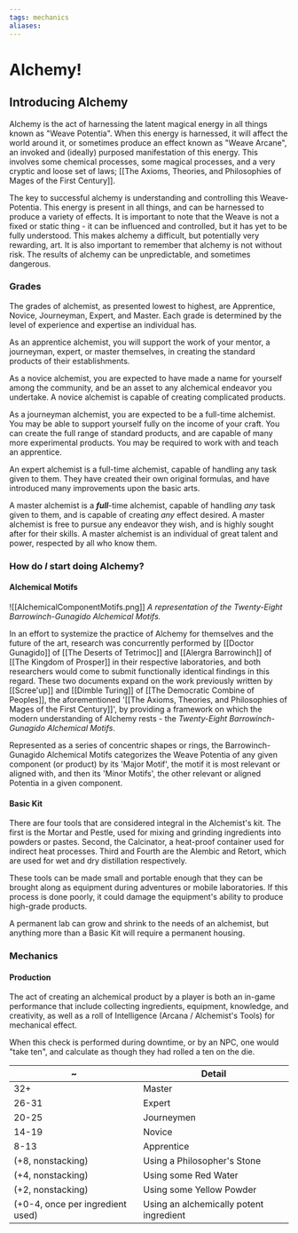 ```yaml
---
tags: mechanics
aliases:
---
```


# Alchemy!
## Introducing Alchemy
Alchemy is the act of harnessing the latent magical energy in all things known as "Weave Potentia". When this energy is harnessed, it will affect the world around it, or sometimes produce an effect known as "Weave Arcane", an invoked and (ideally) purposed manifestation of this energy. This involves some chemical processes, some magical processes, and a very cryptic and loose set of laws; [[The Axioms, Theories, and Philosophies of Mages of the First Century]].

The key to successful alchemy is understanding and controlling this Weave-Potentia. This energy is present in all things, and can be harnessed to produce a variety of effects. It is important to note that the Weave is not a fixed or static thing - it can be influenced and controlled, but it has yet to be fully understood. This makes alchemy a difficult, but potentially very rewarding, art. It is also important to remember that alchemy is not without risk. The results of alchemy can be unpredictable, and sometimes dangerous.

### Grades
The grades of alchemist, as presented lowest to highest, are Apprentice, Novice, Journeyman, Expert, and Master. Each grade is determined by the level of experience and expertise an individual has.

As an apprentice alchemist, you will support the work of your mentor, a journeyman, expert, or master themselves, in creating the standard products of their establishments.

As a novice alchemist, you are expected to have made a name for yourself among the community, and be an asset to any alchemical endeavor you undertake. A novice alchemist is capable of creating complicated products.

As a journeyman alchemist, you are expected to be a full-time alchemist. You may be able to support yourself fully on the income of your craft. You can create the full range of standard products, and are capable of many more experimental products. You may be required to work with and teach an apprentice.

An expert alchemist is a full-time alchemist, capable of handling any task given to them. They have created their own original formulas, and have introduced many improvements upon the basic arts.

A master alchemist is a ***full***-time alchemist, capable of handling *any* task given to them, and is capable of creating *any* effect desired. A master alchemist is free to pursue any endeavor they wish, and is highly sought after for their skills. A master alchemist is an individual of great talent and power, respected by all who know them.

### How do *I* start doing Alchemy?
#### Alchemical Motifs
![[AlchemicalComponentMotifs.png]]
*A representation of the Twenty-Eight Barrowinch-Gunagido Alchemical Motifs.*

In an effort to systemize the practice of Alchemy for themselves and the future of the art, research was concurrently performed by [[Doctor Gunagido]] of [[The Deserts of Tetrimoc]] and [[Alergra Barrowinch]] of [[The Kingdom of Prosper]] in their respective laboratories, and both researchers would come to submit functionally identical findings in this regard. These two documents expand on the work previously written by [[Scree'up]] and [[Dimble Turing]] of [[The Democratic Combine of Peoples]], the aforementioned '[[The Axioms, Theories, and Philosophies of Mages of the First Century]]', by providing a framework on which the modern understanding of Alchemy rests - the *Twenty-Eight Barrowinch-Gunagido Alchemical Motifs*.

Represented as a series of concentric shapes or rings, the Barrowinch-Gunagido Alchemical Motifs categorizes the Weave Potentia of any given component (or product) by its 'Major Motif', the motif it is most relevant or aligned with, and then its 'Minor Motifs', the other relevant or aligned Potentia in a given component. 

#### Basic Kit
There are four tools that are considered integral in the Alchemist's kit. The first is the Mortar and Pestle, used for mixing and grinding ingredients into powders or pastes. Second, the Calcinator, a heat-proof container used for indirect heat processes. Third and Fourth are the Alembic and Retort, which are used for wet and dry distillation respectively.

These tools can be made small and portable enough that they can be brought along as equipment during adventures or mobile laboratories. If this process is done poorly, it could damage the equipment's ability to produce high-grade products.

A permanent lab can grow and shrink to the needs of an alchemist, but anything more than a Basic Kit will require a permanent housing.

### Mechanics
#### Production
The act of creating an alchemical product by a player is both an in-game performance that include collecting ingredients, equipment, knowledge, and creativity, as well as a roll of Intelligence (Arcana / Alchemist's Tools) for mechanical effect. 

When this check is performed during downtime, or by an NPC, one would "take ten", and calculate as though they had rolled a ten on the die.

| ~                                | Detail                                  |
| -------------------------------- | --------------------------------------- |
| 32+                              | Master                                  |
| 26-31                            | Expert                                  |
| 20-25                            | Journeymen                              |
| 14-19                            | Novice                                  |
| 8-13                             | Apprentice                              |
| (+8, nonstacking)                | Using a Philosopher's Stone             |
| (+4, nonstacking)                | Using some Red Water                    |
| (+2, nonstacking)                | Using some Yellow Powder                |
| (+0-4, once per ingredient used) | Using an alchemically potent ingredient |